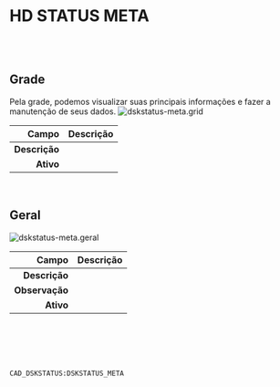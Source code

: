 # HD STATUS META
<br>
<br>

## Grade
Pela grade, podemos visualizar suas principais informações e fazer a manutenção de seus dados.
![dskstatus-meta.grid](https://raw.githubusercontent.com/netforcews/docs-erp/master/geral/imagens/dskstatus-meta.grid.png)

Campo | Descrição
--:|---
**Descrição** | 
**Ativo** | 
<br>

## Geral
![dskstatus-meta.geral](https://raw.githubusercontent.com/netforcews/docs-erp/master/geral/imagens/dskstatus-meta.geral.png)

Campo | Descrição
--:|---
**Descrição** | 
**Observação** | 
**Ativo** | 
<br>
<br>
<br>
<br>

```CAD_DSKSTATUS:DSKSTATUS_META```
